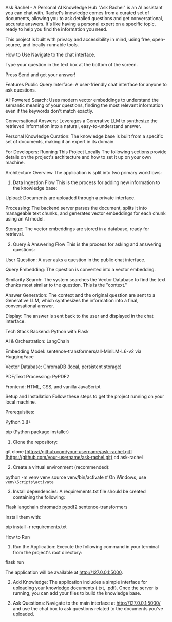 Ask Rachel - A Personal AI Knowledge Hub
"Ask Rachel" is an AI assistant you can chat with. Rachel's knowledge comes from a curated set of documents, allowing you to ask detailed questions and get conversational, accurate answers. It's like having a personal expert on a specific topic, ready to help you find the information you need.

This project is built with privacy and accessibility in mind, using free, open-source, and locally-runnable tools.

How to Use
Navigate to the chat interface.

Type your question in the text box at the bottom of the screen.

Press Send and get your answer!

Features
Public Query Interface: A user-friendly chat interface for anyone to ask questions.

AI-Powered Search: Uses modern vector embeddings to understand the semantic meaning of your questions, finding the most relevant information even if the keywords don't match exactly.

Conversational Answers: Leverages a Generative LLM to synthesize the retrieved information into a natural, easy-to-understand answer.

Personal Knowledge Curation: The knowledge base is built from a specific set of documents, making it an expert in its domain.

For Developers: Running This Project Locally
The following sections provide details on the project's architecture and how to set it up on your own machine.

Architecture Overview
The application is split into two primary workflows:

1. Data Ingestion Flow
This is the process for adding new information to the knowledge base:

Upload: Documents are uploaded through a private interface.

Processing: The backend server parses the document, splits it into manageable text chunks, and generates vector embeddings for each chunk using an AI model.

Storage: The vector embeddings are stored in a database, ready for retrieval.

2. Query & Answering Flow
This is the process for asking and answering questions:

User Question: A user asks a question in the public chat interface.

Query Embedding: The question is converted into a vector embedding.

Similarity Search: The system searches the Vector Database to find the text chunks most similar to the question. This is the "context."

Answer Generation: The context and the original question are sent to a Generative LLM, which synthesizes the information into a final, conversational answer.

Display: The answer is sent back to the user and displayed in the chat interface.

Tech Stack
Backend: Python with Flask

AI & Orchestration: LangChain

Embedding Model: sentence-transformers/all-MiniLM-L6-v2 via HuggingFace

Vector Database: ChromaDB (local, persistent storage)

PDF/Text Processing: PyPDF2

Frontend: HTML, CSS, and vanilla JavaScript

Setup and Installation
Follow these steps to get the project running on your local machine.

Prerequisites:

Python 3.8+

pip (Python package installer)

1. Clone the repository:

git clone [https://github.com/your-username/ask-rachel.git](https://github.com/your-username/ask-rachel.git)
cd ask-rachel

2. Create a virtual environment (recommended):

python -m venv venv
source venv/bin/activate  # On Windows, use `venv\Scripts\activate`

3. Install dependencies:
A requirements.txt file should be created containing the following:

Flask
langchain
chromadb
pypdf2
sentence-transformers

Install them with:

pip install -r requirements.txt

How to Run
1. Run the Application:
Execute the following command in your terminal from the project's root directory:

flask run

The application will be available at http://127.0.0.1:5000.

2. Add Knowledge:
The application includes a simple interface for uploading your knowledge documents (.txt, .pdf). Once the server is running, you can add your files to build the knowledge base.

3. Ask Questions:
Navigate to the main interface at http://127.0.0.1:5000/ and use the chat box to ask questions related to the documents you've uploaded.